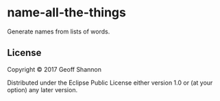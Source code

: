 # name-all-the-things

Generate names from lists of words.

## License

Copyright © 2017 Geoff Shannon

Distributed under the Eclipse Public License either version 1.0 or (at
your option) any later version.

